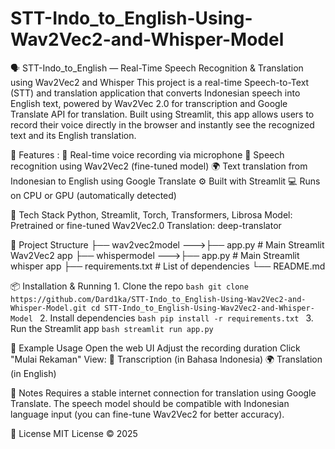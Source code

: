 # STT-Indo_to_English-Using-Wav2Vec2-and-Whisper-Model
🗣️ STT-Indo_to_English — Real-Time Speech Recognition & Translation using Wav2Vec2 and Whisper
This project is a real-time Speech-to-Text (STT) and translation application that converts Indonesian speech into English text, powered by Wav2Vec 2.0 for transcription and Google Translate API for translation. Built using Streamlit, this app allows users to record their voice directly in the browser and instantly see the recognized text and its English translation.

🚀 Features : 
🎤 Real-time voice recording via microphone
🧠 Speech recognition using Wav2Vec2 (fine-tuned model)
🌍 Text translation from Indonesian to English using Google Translate
⚙️ Built with Streamlit
💻 Runs on CPU or GPU (automatically detected)

🧰 Tech Stack
Python, Streamlit, Torch, Transformers, Librosa
Model: Pretrained or fine-tuned Wav2Vec2.0
Translation: deep-translator

📂 Project Structure
├── wav2vec2model
  --->├── app.py                    # Main Streamlit Wav2Vec2 app
├── whispermodel
  --->├── app.py                    # Main Streamlit whisper app
├── requirements.txt          # List of dependencies
└── README.md

📦 Installation & Running
    1. Clone the repo
       ```bash
       git clone https://github.com/Dard1ka/STT-Indo_to_English-Using-Wav2Vec2-and-Whisper-Model.git
       cd STT-Indo_to_English-Using-Wav2Vec2-and-Whisper-Model
       ```
    2. Install dependencies
       ```bash
       pip install -r requirements.txt
       ```
    3. Run the Streamlit app
       ```bash
       streamlit run app.py
       ```

🧪 Example Usage
Open the web UI
Adjust the recording duration
Click "Mulai Rekaman"
View:
📝 Transcription (in Bahasa Indonesia)
🌍 Translation (in English)

🔐 Notes
Requires a stable internet connection for translation using Google Translate.
The speech model should be compatible with Indonesian language input (you can fine-tune Wav2Vec2 for better accuracy).

📄 License
MIT License © 2025

